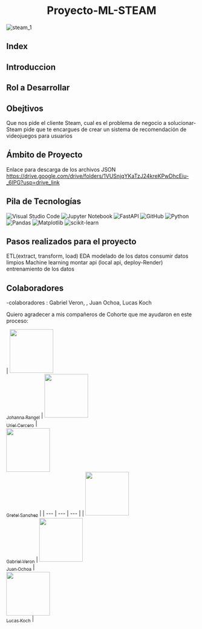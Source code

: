 <h1 align="center"> Proyecto-ML-STEAM </h1>

![steam_1](https://github.com/Frombini/Proyecto-ML-STEAM/assets/137807368/5bc892bc-8922-4490-ae9d-619258565383)

## Index

## Introduccion

## Rol a Desarrollar

## Obejtivos

Que nos pide el cliente Steam, cual es el problema de negocio a solucionar-  Steam pide que te encargues de crear un sistema de recomendación de videojuegos para usuarios

## Ámbito de Proyecto
Enlace para descarga de los archivos JSON
https://drive.google.com/drive/folders/1VUSnjqYKaTzJ24kreKPwDhcEiu-_6IPG?usp=drive_link


## Pila de Tecnologías

![Visual Studio Code](https://img.shields.io/badge/Visual%20Studio%20Code-0078d7.svg?style=for-the-badge&logo=visual-studio-code&logoColor=white)
![Jupyter Notebook](https://img.shields.io/badge/jupyter-%23FA0F00.svg?style=for-the-badge&logo=jupyter&logoColor=white)
![FastAPI](https://img.shields.io/badge/FastAPI-005571?style=for-the-badge&logo=fastapi)
![GitHub](https://img.shields.io/badge/github-%23121011.svg?style=for-the-badge&logo=github&logoColor=white)
![Python](https://img.shields.io/badge/python-3670A0?style=for-the-badge&logo=python&logoColor=ffdd54)
![Pandas](https://img.shields.io/badge/pandas-%23150458.svg?style=for-the-badge&logo=pandas&logoColor=white)
![Matplotlib](https://img.shields.io/badge/Matplotlib-%23ffffff.svg?style=for-the-badge&logo=Matplotlib&logoColor=black)
![scikit-learn](https://img.shields.io/badge/scikit--learn-%23F7931E.svg?style=for-the-badge&logo=scikit-learn&logoColor=white)


## Pasos realizados para el proyecto
ETL(extract, transform, load)
EDA
modelado de los datos
consumir datos limpios
Machine learning
montar api (local api, deploy-Render)
entrenamiento de los datos

## Colaboradores
-colaboradores : Gabriel Veron, , Juan Ochoa, Lucas Koch

Quiero agradecer a mis compañeros de Cohorte que me ayudaron en este proceso:

| [<img src="https://avatars.githubusercontent.com/JohannaRangel" width=115><br><sub>Johanna Rangel</sub>](https://github.com/JohannaRangel) | 
[<img src="https://avatars.githubusercontent.com/u/137807368?v=4" width=115><br><sub>Uriel Cercero</sub>](https://github.com/JUrielCerecero) |  
[<img src="https://avatars.githubusercontent.com/u/120042696?v=4" width=115><br><sub>Gretel Sanchez</sub>](https://github.com/KGSanchezM) |
| --- | --- | --- |
| [<img src="https://avatars.githubusercontent.com/JohannaRangel" width=115><br><sub>Gabriel Veron</sub>](https://github.com/JohannaRangel) | 
[<img src="https://avatars.githubusercontent.com/u/137807368?v=4" width=115><br><sub>Juan Ochoa</sub>](https://github.com/JUrielCerecero) |  
[<img src="https://avatars.githubusercontent.com/u/120042696?v=4" width=115><br><sub>Lucas Koch</sub>](https://github.com/KGSanchezM) |




